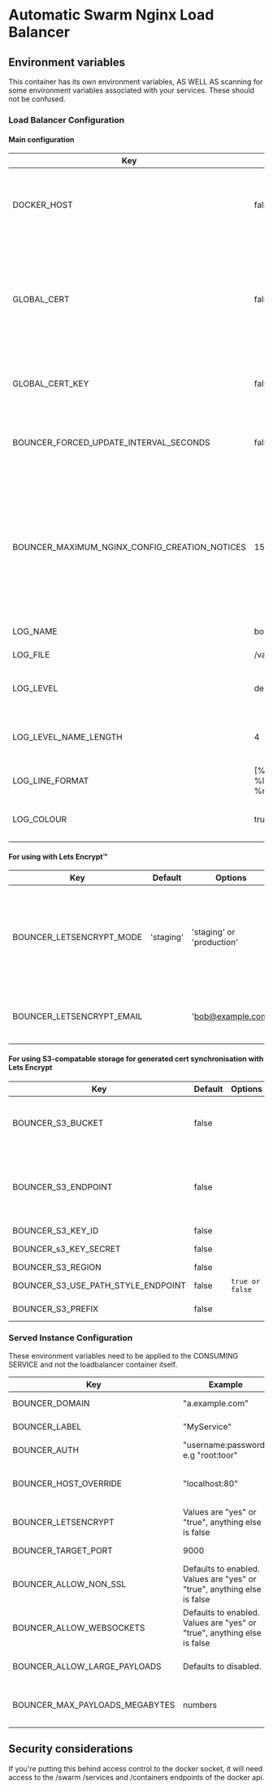 # Automatic Swarm Nginx Load Balancer

## Environment variables
This container has its own environment variables, AS WELL AS scanning for some environment variables associated with your services.
These should not be confused.

### Load Balancer Configuration
#### Main configuration
| Key                                           | Default                                         | Options                                     | Behaviour                                                                                                                                                                                                                            |
|-----------------------------------------------|-------------------------------------------------|---------------------------------------------|--------------------------------------------------------------------------------------------------------------------------------------------------------------------------------------------------------------------------------------|
| DOCKER_HOST                                   | false                                           |                                             | Define a http endpoint representing your docker socket. If this is null, it connects to /var/lib/docker.sock                                                                                                                         |
| GLOBAL_CERT                                   | false                                           | Contents of an ssl certificate              | If you want to provide a single cert for all endpoints, perhaps with a catch-all that may be later overriden, you can provide the whole contents of a certificates file here.                                                        |
| GLOBAL_CERT_KEY                               | false                                           | Contents of an ssl certificates private key | The private key related to GLOBAL CERT. These must be provided in tandem.                                                                                                                                                            |
| BOUNCER_FORCED_UPDATE_INTERVAL_SECONDS        | false                                           | positive numbers                            | To force the bouncer to update on a schedule even if no changes are detected, measured in seconds                                                                                                                                    |
| BOUNCER_MAXIMUM_NGINX_CONFIG_CREATION_NOTICES | 15                                              | positive numbers                            | To limit the number lines of output regarding which domains have been configured. Any more domains than this count, and none will be output, instead replaced by "More than 15 Nginx configs generated.. Too many to show them all!" |
| LOG_NAME                                      | bouncer                                         |                                             | The name of the log file to write to                                                                                                                                                                                                 |
| LOG_FILE                                      | /var/log/bouncer/bouncer.log                    |                                             | The path to the log file to write to                                                                                                                                                                                                 |
| LOG_LEVEL                                     | debug                                           | info, debug, critical etc                   | The level of logging to write to the log file. See Monolog docs.                                                                                                                                                                     |
| LOG_LEVEL_NAME_LENGTH                         | 4                                               | positive numbers                            | The length of the level name to be written to the log file. See Monolog docs.                                                                                                                                                        |
| LOG_LINE_FORMAT                               | [%datetime%] %level_name%: %channel%: %message% |                                             | The format of the log line. See Monolog docs.                                                                                                                                                                                        |
| LOG_COLOUR                                    | true                                            | true, false                                 | Whether to colourise the log output sent to stdout.                                                                                                                                                                                  |                                                                                                                                                                             |

#### For using with Lets Encrypt:tm:
| Key                       | Default   | Options                   | Behaviour                                                                            |
|---------------------------|-----------|---------------------------|--------------------------------------------------------------------------------------|
| BOUNCER_LETSENCRYPT_MODE  | 'staging' | 'staging' or 'production' | Determine if this is going to connect to a production or staging Lets Encrypt server | 
| BOUNCER_LETSENCRYPT_EMAIL |           | 'bob@example.com'         | Email address to associate with lets encrypt                                         |

#### For using S3-compatable storage for generated cert synchronisation with Lets Encrypt
| Key                                | Default | Options         | Behaviour                                                                             |
|------------------------------------|---------|-----------------|---------------------------------------------------------------------------------------|
| BOUNCER_S3_BUCKET                  | false   |                 | enable S3 behaviour to store lets-encrypt generated certs                             |
| BOUNCER_S3_ENDPOINT                | false   |                 | define s3 endpoint to override default AWS s3 implementation, for example, with minio |
| BOUNCER_S3_KEY_ID                  | false   |                 | S3 API Key ID                                                                         |                                                                                                              |
| BOUNCER_s3_KEY_SECRET              | false   |                 | S3 API Key Secret                                                                     |                                                                                            
| BOUNCER_S3_REGION                  | false   |                 | S3 API Region                                                                         |
| BOUNCER_S3_USE_PATH_STYLE_ENDPOINT | false   | `true or false` | Needed for minio                                                                      |
| BOUNCER_S3_PREFIX                  | false   |                 | Prefix file path in s3 bucket                                                         |

### Served Instance Configuration
These environment variables need to be applied to the CONSUMING SERVICE and not the loadbalancer container itself.

| Key                            | Example                                                                 | Behaviour                                                                                                                                                                                                   |
|--------------------------------|-------------------------------------------------------------------------|-------------------------------------------------------------------------------------------------------------------------------------------------------------------------------------------------------------|
| BOUNCER_DOMAIN                 | "a.example.com"                                                         | The domain that should be directed to this container                                                                                                                                                        |
| BOUNCER_LABEL                  | "MyService"                                                             | The label that should be directed to this container                                                                                                                                                         |
| BOUNCER_AUTH                   | "username:password" e.g "root:toor"                                     | Add a HTTP BASIC auth requirement to this hostname.                                                                                                                                                         |
| BOUNCER_HOST_OVERRIDE          | "localhost:80"                                                          | Override the host header that is sent to the service. Useful for services that are not aware of their own hostname, or annoying things like [mitmproxy](https://github.com/mitmproxy/mitmproxy/issues/3234) |
| BOUNCER_LETSENCRYPT            | Values are "yes" or "true", anything else is false                      | To enable, or disable Lets Encrypt service for this hostname                                                                                                                                                |
| BOUNCER_TARGET_PORT            | 9000                                                                    | Explicitly define the port you want to hit the service on, in case of ambiguity                                                                                                                             |
| BOUNCER_ALLOW_NON_SSL          | Defaults to enabled. Values are "yes" or "true", anything else is false | Should HTTP only traffic be allowed to hit this service? If disabled, http traffic is forwarded towards https                                                                                               |
| BOUNCER_ALLOW_WEBSOCKETS       | Defaults to enabled. Values are "yes" or "true", anything else is false | Enable websocket behaviour                                                                                                                                                                                  |
| BOUNCER_ALLOW_LARGE_PAYLOADS   | Defaults to disabled.                                                   | Allows overriding the default nginx payload size. Related to BOUNCER_MAX_PAYLOADS_MEGABYTES                                                                                                                 |
| BOUNCER_MAX_PAYLOADS_MEGABYTES | numbers                                                                 | Size of max payload to allow, in megabytes. Requires BOUNCER_ALLOW_LARGE_PAYLOADS to be enabled                                                                                                             | 

## Security considerations
If you're putting this behind access control to the docker socket, it will need access to the /swarm /services and /containers endpoints of the docker api.
